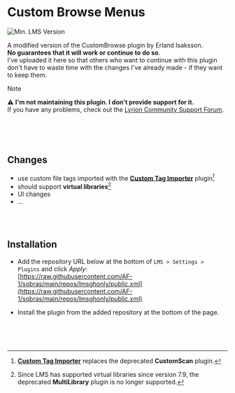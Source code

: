 Custom Browse Menus
====
![Min. LMS Version](https://img.shields.io/badge/Min._LMS_Version_Required-7.9-darkgreen)<br>

A modified version of the CustomBrowse plugin by Erland Isaksson.<br>
**No guarantees that it will work or continue to do so**.<br>
I've uploaded it here so that others who want to continue with this plugin don't have to waste time with the changes I've already made - if they want to keep them.

> [!NOTE]
> ⚠️ **I'm not maintaining this plugin. I don't provide support for it.**<br>
> If you have any problems, check out the [Lyrion Community Support Forum](https://forums.lyrion.org/).

<br><br><br>

## Changes

- use custom file tags imported with the [**Custom Tag Importer**](https://github.com/AF-1/) plugin[^1]
- should support **virtual libraries**[^2]
- UI changes
- ...

<br><br>

## Installation

- Add the repository URL below at the bottom of `LMS > Settings > Plugins` and click *Apply*:<br>
[https://raw.githubusercontent.com/AF-1/sobras/main/repos/lmsghonly/public.xml](https://raw.githubusercontent.com/AF-1/sobras/main/repos/lmsghonly/public.xml)

- Install the plugin from the added repository at the bottom of the page.

<br><br><br>

[^1]:[**Custom Tag Importer**](https://github.com/AF-1/) replaces the deprecated **CustomScan** plugin.
[^2]:Since LMS has supported virtual libraries since version 7.9, the deprecated **MultiLibrary** plugin is no longer supported.